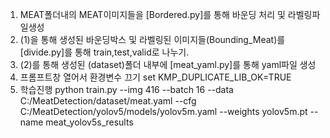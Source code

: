 1. MEAT폴더내의 MEAT이미지들을 [Bordered.py]를 통해 바운딩 처리 및 라벨링파일생성
2. (1)을 통해 생성된 바운딩박스 및 라벨링된 이미지들(Bounding_Meat)를 [divide.py]를 통해 train,test,valid로 나누기.
3. (2)를 통해 생성된 (dataset)폴더 내부에 [meat_yaml.py]를 통해 yaml파일 생성
4. 프롬프트창 열어서 환경변수 끄기
set KMP_DUPLICATE_LIB_OK=TRUE
5. 학습진행
python train.py --img 416 --batch 16 --data C:/MeatDetection/dataset/meat.yaml --cfg C:/MeatDetection/yolov5/models/yolov5m.yaml --weights yolov5m.pt --name meat_yolov5s_results
